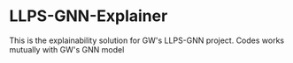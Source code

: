 # LLPS-GNN-Explainer
This is the explainability solution for GW's LLPS-GNN project. Codes works mutually with GW's GNN model

